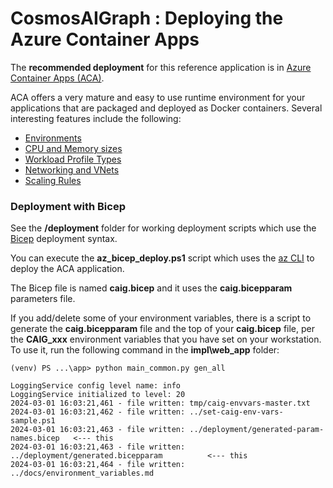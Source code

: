 # CosmosAIGraph : Deploying the Azure Container Apps

The **recommended deployment** for this reference application is in 
[Azure Container Apps (ACA)](https://learn.microsoft.com/en-us/azure/container-apps/).

ACA offers a very mature and easy to use runtime environment for your applications
that are packaged and deployed as Docker containers. Several interesting features
include the following:

- [Environments](https://learn.microsoft.com/en-us/azure/container-apps/environment)
- [CPU and Memory sizes](https://learn.microsoft.com/en-us/azure/container-apps/containers)
- [Workload Profile Types](https://learn.microsoft.com/en-us/azure/container-apps/workload-profiles-overview#profile-types)
- [Networking and VNets](https://learn.microsoft.com/en-us/azure/container-apps/networking?tabs=workload-profiles-env%2Cazure-cli)
- [Scaling Rules](https://learn.microsoft.com/en-us/azure/container-apps/scale-app?pivots=azure-cli)

### Deployment with Bicep

See the **/deployment** folder for working deployment scripts which use the [Bicep](https://learn.microsoft.com/en-us/azure/azure-resource-manager/bicep/overview) deployment syntax.

You can execute the **az_bicep_deploy.ps1** script which uses the 
[az CLI](https://learn.microsoft.com/en-us/cli/azure/) to deploy
the ACA application.

The Bicep file is named **caig.bicep** and it uses the **caig.bicepparam**
parameters file.

If you add/delete some of your environment variables, there is a script to generate the **caig.bicepparam** file
and the top of your **caig.bicep** file, per the **CAIG_xxx** environment variables that you have set on your workstation. To use it, run the following command in the **impl\web_app** folder:

```
(venv) PS ...\app> python main_common.py gen_all

LoggingService config level name: info
LoggingService initialized to level: 20
2024-03-01 16:03:21,461 - file written: tmp/caig-envvars-master.txt
2024-03-01 16:03:21,462 - file written: ../set-caig-env-vars-sample.ps1
2024-03-01 16:03:21,463 - file written: ../deployment/generated-param-names.bicep   <--- this
2024-03-01 16:03:21,463 - file written: ../deployment/generated.bicepparam          <--- this
2024-03-01 16:03:21,464 - file written: ../docs/environment_variables.md
```